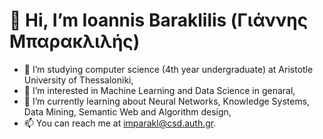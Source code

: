 # 👋 Hi, I’m Ioannis Baraklilis (Γιάννης Μπαρακλιλής)
- 📖 I’m studying computer science (4th year undergraduate) at Aristotle University of Thessaloniki,
- 👀 I’m interested in Machine Learning and Data Science in genaral,
- 🌱 I’m currently learning about Neural Networks, Knowledge Systems, Data Mining, Semantic Web and Algorithm design,
- 📫 You can reach me at imparakl@csd.auth.gr.

<!---
JohnBarakl/JohnBarakl is a ✨ special ✨ repository because its `README.md` (this file) appears on your GitHub profile.
You can click the Preview link to take a look at your changes.
--->
